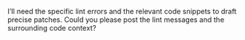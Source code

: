 I’ll need the specific lint errors and the relevant code snippets to draft precise patches. Could you please post the lint messages and the surrounding code context?
